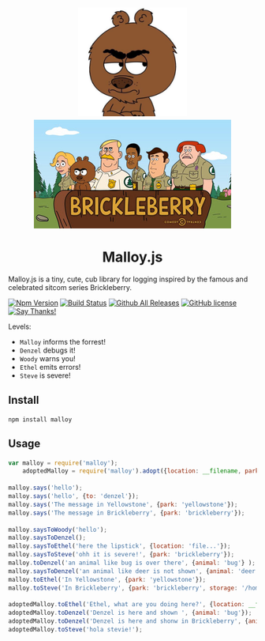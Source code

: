 <h1 align="center">
    <img width="220" height=220 src="https://github.com/torokmark/malloy/blob/master/malloy.jpg" alt="Malloy">
    <img width="400" src="https://github.com/torokmark/malloy/blob/master/brickleberry.jpg" alt="Brickleberry">
    <br>
    <br>
    Malloy.js
</h1>




Malloy.js is a tiny, cute, cub library for logging inspired by the famous and celebrated sitcom series Brickleberry.

[![Npm Version](https://img.shields.io/npm/v/malloy.svg)](https://www.npmjs.com/package/malloy)
[![Build Status](https://travis-ci.org/torokmark/malloy.svg?branch=master)](https://travis-ci.org/torokmark/malloy)
[![Github All Releases](https://img.shields.io/github/downloads/torokmark/malloy/total.svg)](https://github.com/torokmark/malloy/)
[![GitHub license](https://img.shields.io/github/license/torokmark/malloy.svg)](https://github.com/torokmark/malloy/blob/master/LICENSE)
[![Say Thanks!](https://img.shields.io/badge/SayThanks-!-1EAEDB.svg)](https://saythanks.io/to/torokmark)

Levels:
* `Malloy` informs the forrest!
* `Denzel` debugs it!
* `Woody` warns you!
* `Ethel` emits errors!
* `Steve` is severe!

## Install

```
npm install malloy
```

## Usage

```javascript
var malloy = require('malloy');
    adoptedMalloy = require('malloy').adopt({location: __filename, park: 'yellowstone', storage: '/home/username/log.out', dateformat: 'isoTime'});

malloy.says('hello');
malloy.says('hello', {to: 'denzel'});
malloy.says('The message in Yellowstone', {park: 'yellowstone'});
malloy.says('The message in Brickleberry', {park: 'brickleberry'});

malloy.saysToWoody('hello');
malloy.saysToDenzel();
malloy.saysToEthel('here the lipstick', {location: 'file...'});
malloy.saysToSteve('ohh it is severe!', {park: 'brickleberry'});
malloy.toDenzel('an animal like bug is over there', {animal: 'bug'} );
malloy.saysToDenzel('an animal like deer is not shown', {animal: 'deer'} );
malloy.toEthel('In Yellowstone', {park: 'yellowstone'});
malloy.toSteve('In Brickleberry', {park: 'brickleberry', storage: '/home/username/log.out'});

adoptedMalloy.toEthel('Ethel, what are you doing here?', {location: __filename, dateformat: 'isoDate'});
adoptedMalloy.toDenzel('Denzel is here and shown ', {animal: 'bug'});
adoptedMalloy.toDenzel('Denzel is here and shonw in Brickleberry', {animal: 'bug', park: 'brickleberry'});
adoptedMalloy.toSteve('hola stevie!');
```


